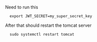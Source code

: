 Need to run this
```shell
  export JWT_SECRET=my_super_secret_key
```

After that should restart the tomcat server
```shell
  sudo systemctl restart tomcat
```
